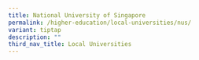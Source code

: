 ```yaml
---
title: National University of Singapore
permalink: /higher-education/local-universities/nus/
variant: tiptap
description: ""
third_nav_title: Local Universities
---
```

